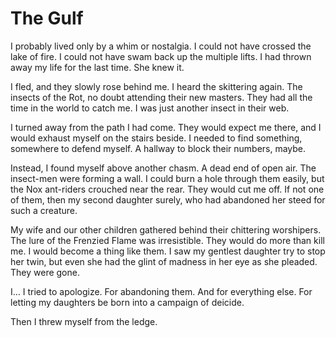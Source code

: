 # The Gulf

I probably lived only by a whim or nostalgia. I could not have crossed the lake of fire. I could not have swam back up the multiple lifts. I had thrown away my life for the last time. She knew it.

I fled, and they slowly rose behind me. I heard the skittering again. The insects of the Rot, no doubt attending their new masters. They had all the time in the world to catch me. I was just another insect in their web.

I turned away from the path I had come. They would expect me there, and I would exhaust myself on the stairs beside. I needed to find something, somewhere to defend myself. A hallway to block their numbers, maybe.

Instead, I found myself above another chasm. A dead end of open air. The insect-men were forming a wall. I could burn a hole through them easily, but the Nox ant-riders crouched near the rear. They would cut me off. If not one of them, then my second daughter surely, who had abandoned her steed for such a creature.

My wife and our other children gathered behind their chittering worshipers. The lure of the Frenzied Flame was irresistible. They would do more than kill me. I would become a thing like them. I saw my gentlest daughter try to stop her twin, but even she had the glint of madness in her eye as she pleaded. They were gone.

I… I tried to apologize. For abandoning them. And for everything else. For letting my daughters be born into a campaign of deicide.

Then I threw myself from the ledge.
